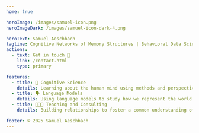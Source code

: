 ```yaml
---
home: true

heroImage: /images/samuel-icon.png
heroImageDark: /images/samuel-icon-dark-4.png

heroText: Samuel Aeschbach
tagline: Cognitive Networks of Memory Structures | Behavioral Data Science | Psychology PhD Student
actions:
  - text: Get in touch 🚀
    link: /contact.html
    type: primary

features:
  - title: 🧠 Cognitive Science
    details: Learning about the human mind using methods and perspectives of cognitive science. 
  - title: 🗣 Language Models
    details: Using language models to study how we represent the world in memory.
  - title: 👨🏾‍🏫 Teaching and Consulting
    details: Building relationships to foster a common understanding of goals and tools.

footer: © 2025 Samuel Aeschbach 
---
```


